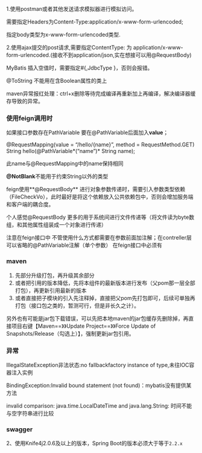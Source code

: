 1.使用postman或者其他发送请求模拟器进行模拟访问。

需要指定Headers为Content-Type:application/x-www-form-urlencoded;

指定body类型为x-www-form-urlencoded类型.

2.使用ajax提交的post请求,需要指定ContentType: 为 application/x-www-form-urlencoded.(接收不到application/json,实在想接可以用@RequestBody)

MyBatis 插入空值时，需要指定#{,JdbcType }，否则会报错。

@ToString 不能用在含Boolean属性的类上

maven异常报红处理：ctrl+x删除等待完成编译再重新加上再编译，解决编译器缓存导致的异常。

### 使用feign调用时

如果接口参数存在PathVariable
要在@PathVariable后面加入**value**；

@RequestMapping(value = “/hello/{name}”, method = RequestMethod.GET)
String hello(@PathVariable*(“name”)* String name);

此name与@RequestMapping中的name保持相同

**@NotBlank**不能用于约束String以外的类型

feign使用**@RequestBody** 进行对象参数传递时，需要引入参数类型依赖（FileCheckVo），此时最好是将这个依赖放入公共依赖包中，否则会增加服务端和客户端的耦合度。

个人感觉@RequestBody 更多的用于系统间进行文件传递等（将文件读为byte数组，和其他属性组装成一个对象进行传递）

注意在feign接口中 不管使用什么方式都需要在参数前面加注解；在contreller层可以省略的@PathVariable注解（单个参数） 在feign接口中必须有

### maven

1. 先部分升级打包，再升级其余部分
2. 或者把引用的版本降低，先将本组件的最新版本进行发布（父pom那一层全部打包），再更新引用最新的版本
3. 或者直接把子模块的引入先注释掉，直接把父pom先打包即可，后续可单独再打包（接口包之类的，暂测可行，但是非长久之计）。

另外也有可能是jar包下载错误，可以先把本地maven的jar包缓存先删除掉，再直接项目右键【Maven==》》Update Project==》》Force Update of Snapshots/Release（勾选上）】，强制更新jar包引用。

### 异常

IllegalStateException非法状态:no fallbackfactory instance of type,未往IOC容器注入实例

BindingException:Invalid bound statement (not found)：mybatis没有提供某方法

invalid comparison: java.time.LocalDateTime and java.lang.String: 时间不能与空字符串进行比较

### swagger

2、使用Knife4j2.0.6及以上的版本，Spring Boot的版本必须大于等于`2.2.x`